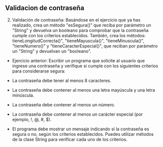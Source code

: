 ## Validacion de contraseña

2. Validación de contraseña: Basándose en el ejercicio que ya has realizado, crea un método "esSegura()" que reciba por parámetro un "String" y devuelva un booleano para comprobar que la contraseña cumple con los criterios establecidos. También, crea los métodos: tieneLongitudCorrecta()", "tieneMayuscula()", "tieneMinuscula()", "tieneNumero()" y "tieneCaracterEspecial()", que reciban por parámetro un "String" y devuelvan un "booleano".

- Ejercicio anterior: Escribir un programa que solicite al usuario que ingrese una contraseña y verifique si cumple con los siguientes criterios para considerarse segura:

- La contraseña debe tener al menos 8 caracteres.

- La contraseña debe contener al menos una letra mayúscula y una letra minúscula.

- La contraseña debe contener al menos un número.

- La contraseña debe contener al menos un carácter especial (por ejemplo, !, @, #, $).

- El programa debe mostrar un mensaje indicando si la contraseña es segura o no, según los criterios establecidos. Puedes utilizar métodos de la clase String para verificar cada uno de los criterios.
